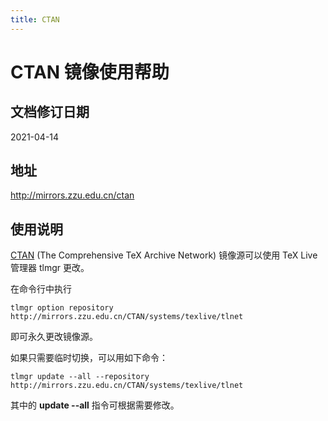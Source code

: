 ```yaml
---
title: CTAN
---
```

<!-- ex_nolevel -->
# CTAN 镜像使用帮助

## 文档修订日期

2021-04-14

## 地址

http://mirrors.zzu.edu.cn/ctan

## 使用说明

[CTAN](https://www.ctan.org/) (The Comprehensive TeX Archive Network) 镜像源可以使用 TeX Live 管理器 tlmgr 更改。

在命令行中执行

```
tlmgr option repository http://mirrors.zzu.edu.cn/CTAN/systems/texlive/tlnet
```

即可永久更改镜像源。

如果只需要临时切换，可以用如下命令：

```
tlmgr update --all --repository http://mirrors.zzu.edu.cn/CTAN/systems/texlive/tlnet
```

其中的 **update --all** 指令可根据需要修改。